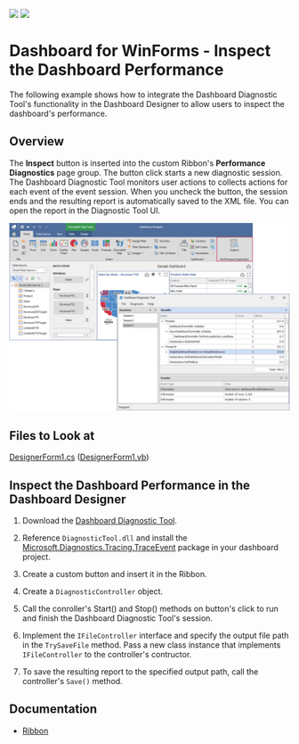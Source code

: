 <!-- default badges list -->
[![](https://img.shields.io/badge/Open_in_DevExpress_Support_Center-FF7200?style=flat-square&logo=DevExpress&logoColor=white)](https://supportcenter.devexpress.com/ticket/details/T1085817)
[![](https://img.shields.io/badge/📖_How_to_use_DevExpress_Examples-e9f6fc?style=flat-square)](https://docs.devexpress.com/GeneralInformation/403183)
<!-- default badges end -->
# Dashboard for WinForms - Inspect the Dashboard Performance

The following example shows how to integrate the Dashboard Diagnostic Tool's functionality in the Dashboard Designer to allow users to inspect the dashboard's performance.

## Overview

The **Inspect** button is inserted into the custom Ribbon's **Performance Diagnostics** page group. The button click starts a new diagnostic session. The Dashboard Diagnostic Tool monitors user actions to collects actions for each event of the event session. When you uncheck the button, the session ends and the resulting report is automatically saved to the XML file. You can open the report in the Diagnostic Tool UI.

![Dashboard Diagnostic Tool integrated to the Dashboard Designer](./images/dashboardMain.png)

## Files to Look at

[DesignerForm1.cs](./CS/DashboardDiagnostis/DesignerForm1.cs) ([DesignerForm1.vb](./VB/DashboardDiagnostis/DesignerForm1.vb))

## Inspect the Dashboard Performance in the Dashboard Designer

1. Download the [Dashboard Diagnostic Tool](https://github.com/DevExpress-Examples/bi-dashboard-diagnosic-tool). 

2. Reference `DiagnosticTool.dll` and install the [Microsoft.Diagnostics.Tracing.TraceEvent](https://www.nuget.org/packages/Microsoft.Diagnostics.Tracing.TraceEvent/) package in your dashboard project. 

3. Create a custom button and insert it in the Ribbon.


4. Create a `DiagnosticController` object. 

5. Call the conroller's Start() and Stop() methods on button's click to run and finish the Dashboard Diagnostic Tool's session.

6. Implement the `IFileController` interface and specify the output file path in the `TrySaveFile` method. Pass a new class instance that implements `IFileController` to the controller's contructor. 

7. To save the resulting report to the specified output path, call the controller's `Save()` method.

## Documentation

- [Ribbon](https://docs.devexpress.com/Dashboard/15732/winforms-dashboard/winforms-designer/ui-elements-and-customization/ui-elements/ribbon#configure-ribbon-at-runtime)

